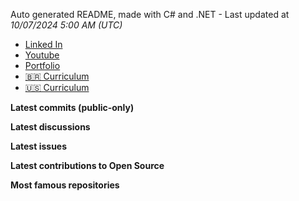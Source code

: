 Auto generated README, made with C# and .NET - Last updated at *10/07/2024 5:00 AM (UTC)*

- [Linked In]()
- [Youtube]()
- [Portfolio]()
- [🇧🇷 Curriculum]()
- [🇺🇸 Curriculum]()

**Latest commits (public-only)**

**Latest discussions**

**Latest issues**

**Latest contributions to Open Source**

**Most famous repositories**
